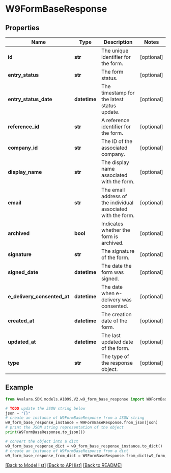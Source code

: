 # W9FormBaseResponse


## Properties

Name | Type | Description | Notes
------------ | ------------- | ------------- | -------------
**id** | **str** | The unique identifier for the form. | [optional] 
**entry_status** | **str** | The form status. | [optional] 
**entry_status_date** | **datetime** | The timestamp for the latest status update. | [optional] 
**reference_id** | **str** | A reference identifier for the form. | [optional] 
**company_id** | **str** | The ID of the associated company. | [optional] 
**display_name** | **str** | The display name associated with the form. | [optional] 
**email** | **str** | The email address of the individual associated with the form. | [optional] 
**archived** | **bool** | Indicates whether the form is archived. | [optional] 
**signature** | **str** | The signature of the form. | [optional] 
**signed_date** | **datetime** | The date the form was signed. | [optional] 
**e_delivery_consented_at** | **datetime** | The date when e-delivery was consented. | [optional] 
**created_at** | **datetime** | The creation date of the form. | [optional] 
**updated_at** | **datetime** | The last updated date of the form. | [optional] 
**type** | **str** | The type of the response object. | [optional] 

## Example

```python
from Avalara.SDK.models.A1099.V2.w9_form_base_response import W9FormBaseResponse

# TODO update the JSON string below
json = "{}"
# create an instance of W9FormBaseResponse from a JSON string
w9_form_base_response_instance = W9FormBaseResponse.from_json(json)
# print the JSON string representation of the object
print(W9FormBaseResponse.to_json())

# convert the object into a dict
w9_form_base_response_dict = w9_form_base_response_instance.to_dict()
# create an instance of W9FormBaseResponse from a dict
w9_form_base_response_from_dict = W9FormBaseResponse.from_dict(w9_form_base_response_dict)
```
[[Back to Model list]](../README.md#documentation-for-models) [[Back to API list]](../README.md#documentation-for-api-endpoints) [[Back to README]](../README.md)


